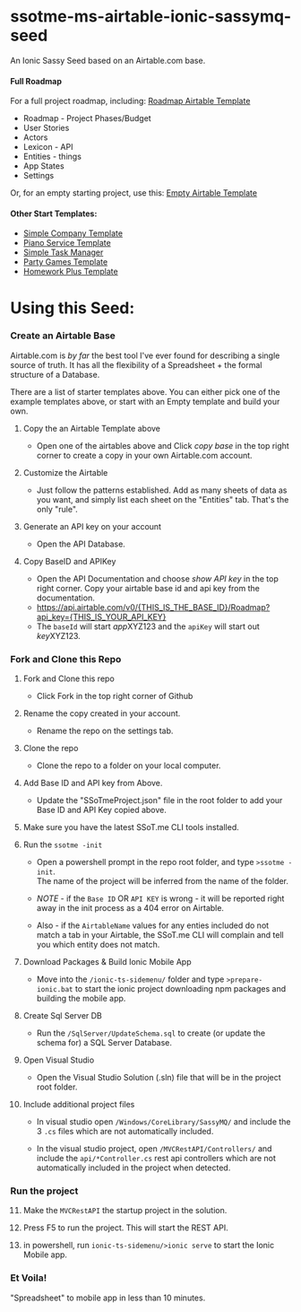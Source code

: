 # ssotme-ms-airtable-ionic-sassymq-seed
An Ionic Sassy Seed based on an Airtable.com base.

#### Full Roadmap
For a full project roadmap, including: [Roadmap Airtable Template](https://airtable.com/shriiZMSnMwtOUKY3)

 - Roadmap - Project Phases/Budget
 - User Stories
 - Actors
 - Lexicon - API
 - Entities - things
 - App States
 - Settings

Or, for an empty starting project, use this: [Empty Airtable Template](https://airtable.com/shrGgWOuXXxhZls1c)

#### Other Start Templates:
- [Simple Company Template](https://airtable.com/shr12ryYJilZGEZuj)
- [Piano Service Template](https://airtable.com/shrUU5nLreXumAQHK)
- [Simple Task Manager](https://airtable.com/shrLrXduwAKlsI3bS)
- [Party Games Template](https://airtable.com/shrpcXNi5Iq2mh1mN)
- [Homework Plus Template](https://airtable.com/shrOxjT36OAKciofE)

# Using this Seed:

### Create an Airtable Base

Airtable.com is *by far* the best tool I've ever found for describing a single source of truth. 
It has all the flexibility of a Spreadsheet + the formal structure of a Database.

There are a list of starter templates above.  You can either pick one of the example templates
above, or start with an Empty template and build your own.  

1. Copy the an Airtable Template above

   * Open one of the airtables above and Click *copy base* in the top right corner to create a 
copy in your own Airtable.com account.

4. Customize the Airtable

   * Just follow the patterns established.  Add as many sheets of data as you want, and simply list 
each sheet on the "Entities" tab.  That's the only "rule".

4. Generate an API key on your account

   * Open the API Database.

5. Copy BaseID and APIKey

   * Open the API Documentation and choose *show API key* in the top right corner.  Copy your 
airtable base id and api key from the documentation.
   - https://api.airtable.com/v0/{THIS_IS_THE_BASE_ID}/Roadmap?api_key={THIS_IS_YOUR_API_KEY}
   - The `baseId` will start *app*XYZ123 and the `apiKey` will start out *key*XYZ123.

### Fork and Clone this Repo

1. Fork and Clone this repo

   * Click Fork in the top right corner of Github

2. Rename the copy created in your account.

   * Rename the repo on the settings tab.

3. Clone the repo

   * Clone the repo to a folder on your local computer.

5. Add Base ID and API key from Above.

   * Update the "SSoTmeProject.json" file in the root folder to add your
Base ID and API Key copied above.

6. Make sure you have the latest SSoT.me CLI tools installed.

6. Run the `ssotme -init`

   * Open a powershell prompt in the repo root folder, and type `>ssotme -init`.  
The name of the project will be inferred from the name of the folder.

   - *NOTE* - if the `Base ID` OR `API KEY` is wrong - it will be reported right away in the 
 init process as a 404 error on Airtable.

   - Also - if the `AirtableName` values for any enties included do not match a tab in your Airtable, 
 the SSoT.me CLI will complain and tell you which entity does not match.

8. Download Packages & Build Ionic Mobile App

   * Move into the `/ionic-ts-sidemenu/` folder and type `>prepare-ionic.bat` to 
start the ionic project downloading npm packages and building the mobile app.

1. Create Sql Server DB

     * Run the `/SqlServer/UpdateSchema.sql` to create (or update the schema for) a SQL Server Database.

7. Open Visual Studio
     * Open the Visual Studio Solution (.sln) file that will be in the project root folder.

9. Include additional project files

     - In visual studio open `/Windows/CoreLibrary/SassyMQ/` and include the 3 `.cs` 
files which are not automatically included.

    - In the visual studio project, open `/MVCRestAPI/Controllers/` and include the `api/*Controller.cs` 
rest api controllers which are not automatically included in the project when detected.

### Run the project

11. Make the `MVCRestAPI` the startup project in the solution.

12. Press F5 to run the project.  This will start the REST API.

13. in powershell, run `ionic-ts-sidemenu/>ionic serve` to start the Ionic Mobile app.  

### Et Voila! 

"Spreadsheet" to mobile app in less than 10 minutes.


